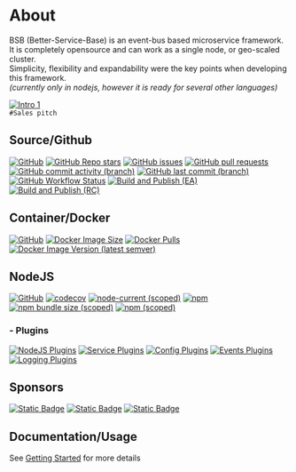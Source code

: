 # About

BSB (Better-Service-Base) is an event-bus based microservice framework.  
It is completely opensource and can work as a single node, or geo-scaled cluster.  
Simplicity, flexibility and expandability were the key points when developing this framework.  
*(currently only in nodejs, however it is ready for several other languages)*  

[![Intro 1](http://img.youtube.com/vi/-ulXL44D_ZI/0.jpg)](http://www.youtube.com/watch?v=-ulXL44D_ZI)  
`#Sales pitch`

## Source/Github  
[![GitHub](https://img.shields.io/github/license/BetterCorp/better-service-base)](https://github.com/BetterCorp/better-service-base) 
[![GitHub Repo stars](https://img.shields.io/github/stars/BetterCorp/better-service-base)](https://github.com/BetterCorp/better-service-base) 
[![GitHub issues](https://img.shields.io/github/issues-raw/BetterCorp/better-service-base)](https://github.com/BetterCorp/better-service-base/issues) 
[![GitHub pull requests](https://img.shields.io/github/issues-pr-raw/BetterCorp/better-service-base)](https://github.com/BetterCorp/better-service-base/pulls)  
[![GitHub commit activity (branch)](https://img.shields.io/github/commit-activity/m/bettercorp/better-service-base/master)](https://github.com/BetterCorp/better-service-base) 
[![GitHub last commit (branch)](https://img.shields.io/github/last-commit/bettercorp/better-service-base/master)](https://github.com/BetterCorp/better-service-base)  
[![GitHub Workflow Status](https://img.shields.io/github/workflow/status/BetterCorp/better-service-base/Build%20and%20Publish%20Containers%20(LIVE))](https://github.com/BetterCorp/better-service-base/actions/workflows/tags.yml) 
[![Build and Publish (EA)](https://github.com/BetterCorp/better-service-base/actions/workflows/develop.yml/badge.svg?branch=develop)](https://github.com/BetterCorp/better-service-base/actions/workflows/develop.yml)
[![Build and Publish (RC)](https://github.com/BetterCorp/better-service-base/actions/workflows/master.yml/badge.svg?branch=master)](https://github.com/BetterCorp/better-service-base/actions/workflows/master.yml)

## Container/Docker 
[![GitHub](https://img.shields.io/github/license/BetterCorp/better-service-base)](https://github.com/BetterCorp/better-service-base) 
[![Docker Image Size](https://img.shields.io/docker/image-size/betterweb/service-base/latest)](https://hub.docker.com/r/betterweb/service-base) 
[![Docker Pulls](https://img.shields.io/docker/pulls/betterweb/service-base)](https://hub.docker.com/r/betterweb/service-base) 
[![Docker Image Version (latest semver)](https://img.shields.io/docker/v/betterweb/service-base?sort=semver)](https://hub.docker.com/r/betterweb/service-base) 

## NodeJS
[![GitHub](https://img.shields.io/github/license/BetterCorp/better-service-base)](https://github.com/BetterCorp/better-service-base) 
[![codecov](https://codecov.io/gh/BetterCorp/better-service-base/branch/master/graph/badge.svg)](https://codecov.io/gh/BetterCorp/better-service-base) 
[![node-current (scoped)](https://img.shields.io/node/v/@bettercorp/service-base)](https://www.npmjs.com/package/@bettercorp/service-base) 
[![npm](https://img.shields.io/npm/dt/@bettercorp/service-base)](https://www.npmjs.com/package/@bettercorp/service-base) 
[![npm bundle size (scoped)](https://img.shields.io/bundlephobia/min/@bettercorp/service-base)](https://www.npmjs.com/package/@bettercorp/service-base) 
[![npm (scoped)](https://img.shields.io/npm/v/@bettercorp/service-base)](https://www.npmjs.com/package/@bettercorp/service-base)  
### - Plugins  
[![NodeJS Plugins](https://img.shields.io/badge/dynamic/json?url=https%3A%2F%2Fraw.githubusercontent.com%2FBetterCorp%2Fbetter-service-base%2Fdocumentation%2Fplugin-stats.json&query=%24.nodejs.total&label=NodeJS%20Plugins)](https://bsbcode.dev/Market/) 
[![Service Plugins](https://img.shields.io/badge/dynamic/json?url=https%3A%2F%2Fraw.githubusercontent.com%2FBetterCorp%2Fbetter-service-base%2Fdocumentation%2Fplugin-stats.json&query=%24.nodejs.services&label=Service%20Plugins&color=a200ff)](https://bsbcode.dev/Market/Service/) 
[![Config Plugins](https://img.shields.io/badge/dynamic/json?url=https%3A%2F%2Fraw.githubusercontent.com%2FBetterCorp%2Fbetter-service-base%2Fdocumentation%2Fplugin-stats.json&query=%24.nodejs.config&label=Config%20Plugins&color=03A9F4)](https://bsbcode.dev/Market/Config/) 
[![Events Plugins](https://img.shields.io/badge/dynamic/json?url=https%3A%2F%2Fraw.githubusercontent.com%2FBetterCorp%2Fbetter-service-base%2Fdocumentation%2Fplugin-stats.json&query=%24.nodejs.events&label=Events%20Plugins&color=FB8C00)](https://bsbcode.dev/Market/Events/) 
[![Logging Plugins](https://img.shields.io/badge/dynamic/json?url=https%3A%2F%2Fraw.githubusercontent.com%2FBetterCorp%2Fbetter-service-base%2Fdocumentation%2Fplugin-stats.json&query=%24.nodejs.logging&label=Logging%20Plugins&color=43A047)](https://bsbcode.dev/Market/Logging/) 


## Sponsors  
[![Static Badge](https://img.shields.io/badge/BetterCorp-Open%20Source%20Initiative-19b5fe?logo=browserstack)](https://bettercorp.dev/?ref=better-service-base-s-os) 
[![Static Badge](https://img.shields.io/badge/Docker-Sponsored%20Open%20Source-0db7ed)](https://hub.docker.com/r/betterweb/service-base?ref=better-service-base-s-os) 
[![Static Badge](https://img.shields.io/badge/BrowserStack-Sponsored%20Open%20Source-0070F0?logo=browserstack)](https://www.browserstack.com/?ref=better-service-base-s-os) 



## Documentation/Usage

See [Getting Started](https://bsbcode.dev/GettingStarted/) for more details